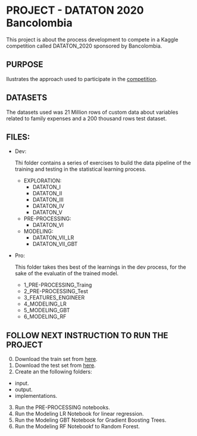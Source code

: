 # PROJECT - DATATON 2020 Bancolombia

This project is about the process development to compete in a Kaggle competition called DATATON_2020 sponsored by Bancolombia.

## PURPOSE 

Ilustrates the approach used to participate in the [competition](https://www.kaggle.com/c/datatonbc-2020).

## DATASETS

The datasets used was 21 Million rows of custom data about variables related to family expenses and a 200 thousand rows test dataset.

## FILES:

- Dev:
    
    Thi folder contains a series of exercises to build the data pipeline of the training and testing in the statistical learning process.
    
    - EXPLORATION:
        - DATATON_I
        - DATATON_II
        - DATATON_III
        - DATATON_IV
        - DATATON_V
    - PRE-PROCESSING:    
        - DATATON_VI
    - MODELING:
        - DATATON_VII_LR
        - DATATON_VII_GBT

- Pro:

    This folder takes thes best of the learnings in the dev process, for the sake of the evaluatin of the trained model.
    
    - 1_PRE-PROCESSING_Traing
    - 2_PRE-PROCESSING_Test
    - 3_FEATURES_ENGINEER
    - 4_MODELING_LR
    - 5_MODELING_GBT
    - 6_MODELING_RF
    

## FOLLOW NEXT INSTRUCTION TO RUN THE PROJECT

0. Download the train set from [here](https://www.kaggle.com/c/datatonbc-2020/data).
1. Download the test set from [here](https://www.kaggle.com/c/datatonbc-2020/data).
2. Create an the following folders:
 - input.
 - output.
 - implementations.
3. Run the PRE-PROCESSING notebooks.
4. Run the Modeling LR Notebook for linear regression.
5. Run the Modeling GBT Notebook for Gradient Boosting Trees.
6. Run the Modeling RF Notebookf to Random Forest.